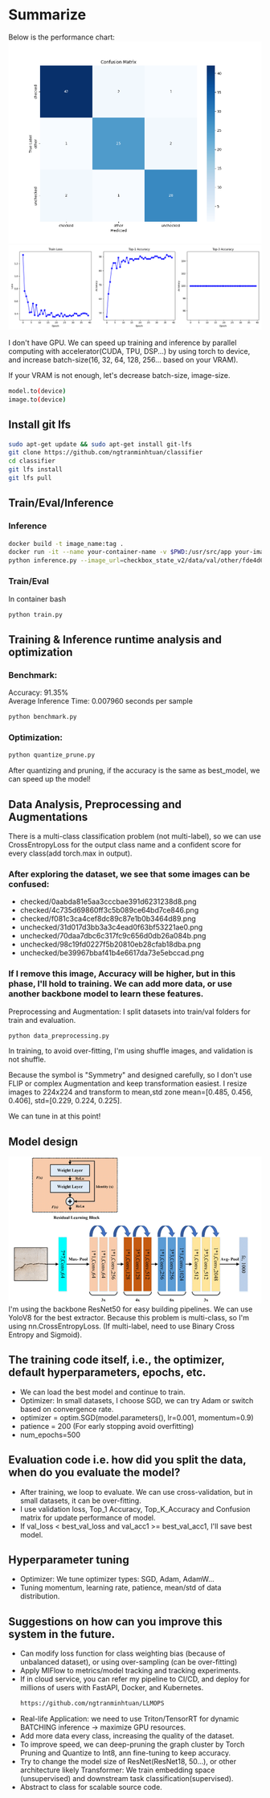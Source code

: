 # Summarize
Below is the performance chart:
![image alt text](<assets/confusion_matrix_epoch_80.png>)
![image alt text](<assets/metrics_plot.png>)

I don't have GPU. We can speed up training and inference by parallel computing with accelerator(CUDA, TPU, DSP...) by using torch to device, and increase batch-size(16, 32, 64, 128, 256... based on your VRAM). 

If your VRAM is not enough, let's decrease batch-size, image-size.


```bash
model.to(device)
image.to(device)
```
## Install git lfs

```bash
sudo apt-get update && sudo apt-get install git-lfs
git clone https://github.com/ngtranminhtuan/classifier
cd classifier
git lfs install
git lfs pull
```

## Train/Eval/Inference
### Inference

``` bash
docker build -t image_name:tag .
docker run -it --name your-container-name -v $PWD:/usr/src/app your-image-name:tag
python inference.py --image_url=checkbox_state_v2/data/val/other/fde4d694c0fdff8e7f4c7e99b34678ec.png
```

### Train/Eval
In container bash
``` bash
python train.py
```

## Training & Inference runtime analysis and optimization
### Benchmark:
Accuracy: 91.35% <br />
Average Inference Time: 0.007960 seconds per sample
``` bash
python benchmark.py
```

### Optimization:
``` bash
python quantize_prune.py
```

After quantizing and pruning, if the accuracy is the same as best_model, we can speed up the model!

## Data Analysis, Preprocessing and Augmentations
There is a multi-class classification problem (not multi-label), so we can use CrossEntropyLoss for the output class name and a confident score for every class(add torch.max in output).

### After exploring the dataset, we see that some images can be confused:
+ checked/0aabda81e5aa3cccbae391d6231238d8.png
+ checked/4c735d69860ff3c5b089ce64bd7ce846.png
+ checked/f081c3ca4cef8dc89c87e1b0b3464d89.png
+ unchecked/31d017d3bb3a3c4ead0f63bf53221ae0.png
+ unchecked/70daa7dbc6c317fc9c656d0db26a084b.png
+ unchecked/98c19fd0227f5b20810eb28cfab18dba.png
+ unchecked/be39967bbaf41b4e6617da73e5ebccad.png

### If I remove this image, Accuracy will be higher, but in this phase, I'll hold to training. We can add more data, or use another backbone model to learn these features.

Preprocessing and Augmentation: I split datasets into train/val folders for train and evaluation.
``` bash
python data_preprocessing.py
```
In training, to avoid over-fitting, I'm using shuffle images, and validation is not shuffle.

Because the symbol is "Symmetry" and designed carefully, so I don't use FLIP or complex Augmentation and keep transformation easiest. I resize images to 224x224 and transform to mean,std zone 
mean=[0.485, 0.456, 0.406], std=[0.229, 0.224, 0.225].

We can tune in at this point!

## Model design
![image alt text](<assets/ResNet50.png>)
I'm using the backbone ResNet50 for easy building pipelines. We can use YoloV8 for the best extractor.
Because this problem is multi-class, so I'm using nn.CrossEntropyLoss. (If multi-label, need to use Binary Cross Entropy and Sigmoid).

## The training code itself, i.e., the optimizer, default hyperparameters, epochs, etc.
+ We can load the best model and continue to train.
+ Optimizer: In small datasets, I choose SGD, we can try Adam or switch based on convergence rate.
+ optimizer = optim.SGD(model.parameters(), lr=0.001, momentum=0.9)
+ patience = 200 (For early stopping avoid overfitting)
+ num_epochs=500

## Evaluation code i.e. how did you split the data, when do you evaluate the model?
+ After training, we loop to evaluate. We can use cross-validation, but in small datasets, it can be over-fitting.
+ I use validation loss, Top_1 Accuracy, Top_K_Accuracy and Confusion matrix for update performance of model.
+ If val_loss < best_val_loss and val_acc1 >= best_val_acc1, I'll save best model.

## Hyperparameter tuning
+ Optimizer: We tune optimizer types: SGD, Adam, AdamW...
+ Tuning momentum, learning rate, patience, mean/std of data distribution.

## Suggestions on how can you improve this system in the future.
+ Can modify loss function for class weighting bias (because of unbalanced dataset), or 
using over-sampling (can be over-fitting)
+ Apply MlFlow to metrics/model tracking and tracking experiments.
+ If in cloud service, you can refer my pipeline to CI/CD, and deploy for millions of users with FastAPI, Docker, and Kubernetes.
  ``` bash
  https://github.com/ngtranminhtuan/LLMOPS
  ```
+ Real-life Application: we need to use Triton/TensorRT for dynamic BATCHING inference -> maximize GPU resources.
+ Add more data every class, increasing the quality of the dataset.
+ To improve speed, we can deep-pruning the graph cluster by Torch Pruning and Quantize to Int8, ann fine-tuning to keep accuracy.
+ Try to change the model size of ResNet(ResNet18, 50...), or other architecture likely Transformer: We
train embedding space (unsupervised) and downstream task classification(supervised).
+ Abstract to class for scalable source code.
